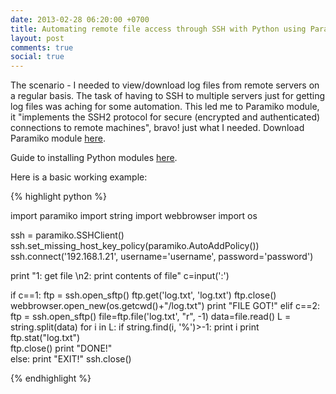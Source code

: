 ```yaml
---
date: 2013-02-28 06:20:00 +0700
title: Automating remote file access through SSH with Python using Paramiko module
layout: post
comments: true
social: true
---
```


The scenario - I needed to view/download log files from remote servers on a regular basis. The task of having to SSH to multiple servers just for getting log files was aching for some automation. This led me to Paramiko module, it "implements the SSH2 protocol for secure (encrypted and authenticated) connections to remote machines", bravo! just what I needed. Download Paramiko module [here](http://www.lag.net/paramiko/).

Guide to installing Python modules [here](http://docs.python.org/install/index.html#install-index).

Here is a basic working example: 

<div class="code">
{% highlight python %}

import paramiko
import string
import webbrowser
import os

ssh = paramiko.SSHClient()
ssh.set_missing_host_key_policy(paramiko.AutoAddPolicy())
ssh.connect('192.168.1.21', username='username', password='password') 
    
print "1: get file \n2: print contents of file"
c=input(':')

if c==1:
	ftp = ssh.open_sftp()
	ftp.get('log.txt', 'log.txt')
	ftp.close()
	webbrowser.open_new(os.getcwd()+"/log.txt")
	print "FILE GOT!"
elif c==2:
	ftp = ssh.open_sftp()
	file=ftp.file('log.txt', "r", -1)
	data=file.read()
	L = string.split(data)
	for i in L:
		if string.find(i, '%')>-1:
			print i
	print ftp.stat("log.txt")		
	ftp.close()
	print "DONE!"	
else: 
	print "EXIT!"
ssh.close()

{% endhighlight %}
</div>